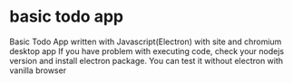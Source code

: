 # basic todo app
Basic Todo App written with Javascript(Electron) with site and chromium desktop app
If you have problem with executing code, check your nodejs version and install electron package.
You can test it without electron with vanilla browser
